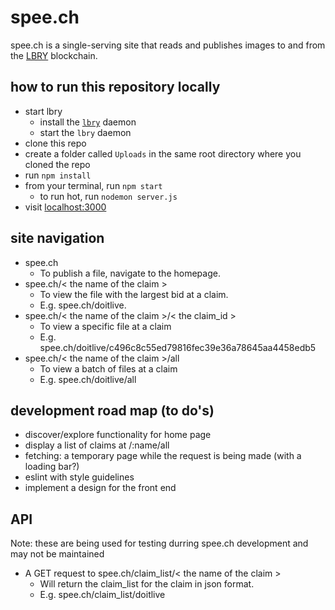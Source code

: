 # spee.ch
spee.ch is a single-serving site that reads and publishes images to and from the [LBRY](https://lbry.io/) blockchain.

## how to run this repository locally
* start lbry
	* install the [`lbry`](https://github.com/lbryio/lbry) daemon
	* start the `lbry` daemon
* clone this repo
* create a folder called `Uploads` in the same root directory where you cloned the repo
* run `npm install`
* from your terminal, run `npm start`
	* to run hot, run `nodemon server.js`
* visit [localhost:3000](http://localhost:3000)

## site navigation
* spee.ch
	* To publish a file, navigate to the homepage.
* spee.ch/< the name of the claim >
	* To view the file with the largest bid at a claim.
	* E.g. spee.ch/doitlive.
* spee.ch/< the name of the claim >/< the claim_id >
	* To view a specific file at a claim
	* E.g. spee.ch/doitlive/c496c8c55ed79816fec39e36a78645aa4458edb5
* spee.ch/< the name of the claim >/all
	* To view a batch of files at a claim
	* E.g. spee.ch/doitlive/all

## development road map (to do's)
* discover/explore functionality for home page
* display a list of claims at /:name/all
* fetching: a temporary page while the request is being made (with a loading bar?)
* eslint with style guidelines
* implement a design for the front end

## API

Note: these are being used for testing durring spee.ch development and may not be maintained

* A GET request to spee.ch/claim_list/< the name of the claim >
	* Will return the claim_list for the claim in json format.
	* E.g. spee.ch/claim_list/doitlive
